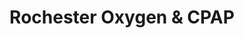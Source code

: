 ---
title: "Rochester Oxygen & CPAP"
url: /rochester/rochester-oxygen-und-cpap/
shop: Sanitätshaus
---
